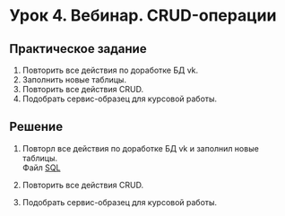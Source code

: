 # Урок 4. Вебинар. CRUD-операции

## Практическое задание

1. Повторить все действия по доработке БД vk.
1. Заполнить новые таблицы.
1. Повторить все действия CRUD.
1. Подобрать сервис-образец для курсовой работы.

## Решение
1. Повторл все действия по доработке БД vk и заполнил новые таблицы.  
   Файл [SQL](edit.sql)
   
1. Повторить все действия CRUD.
1. Подобрать сервис-образец для курсовой работы.
